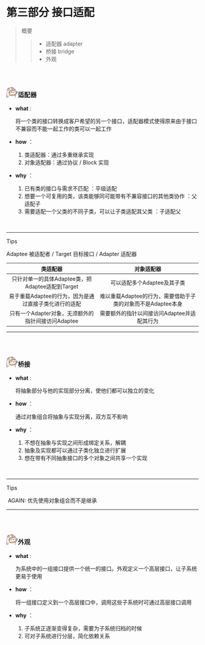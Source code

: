 <h1>第三部分  接口适配</h1>

> 概要
>
> > - 适配器 adapter
> > - 桥接 bridge
> > - 外观

<br>

<br>

<img src="https://github.com/zhuxinyu/blog/blob/master/logo.jpg" width = "30" height = "30" div align=left /><h3>适配器</h3>

- **what** : 

  将一个类的接口转换成客户希望的另一个接口，适配器模式使得原来由于接口不兼容而不能一起工作的类可以一起工作

- **how** ：

   	1. 类适配器：通过多重继承实现
   	2. 对象适配器：通过协议 / Block 实现

- **why** ：

   	1. 已有类的接口与需求不匹配 ：平级适配
   	2. 想要一个可复用的类，该类能够同可能带有不兼容接口的其他类协作 ：父适配子
   	3. 需要适配一个父类的不同子类，可以让子类适配其父类 ：子适配父

<br>

---

Tips

Adaptee 被适配者 / Target 目标接口 / Adapter 适配器

|                       类适配器                        |                          对象适配器                          |
| :---------------------------------------------------: | :----------------------------------------------------------: |
|   只针对单一的具体Adaptee类，把Adaptee适配到Target    |                 可以适配多个Adaptee及其子类                  |
| 易于重载Adaptee的行为，因为是通过直接子类化进行的适配 | 难以重载Adaptee的行为，需要借助于子类的对象而不是Adaptee本身 |
|  只有一个Adapter对象，无须额外的指针间接访问Adaptee   |         需要额外的指针以间接访问Adaptee并适配其行为          |

---

<br>

<br>

<img src="https://github.com/zhuxinyu/blog/blob/master/logo.jpg" width = "30" height = "30" div align=left /><h3>桥接</h3>

- **what** : 

  将抽象部分与他的实现部分分离，使他们都可以独立的变化

- **how** ：

  通过对象组合将抽象与实现分离，双方互不影响

- **why** ：

  1. 不想在抽象与实现之间形成绑定关系，解耦
  2. 抽象及实现都可以通过子类化独立进行扩展
  3. 想在带有不同抽象接口的多个对象之间共享一个实现

<br>

---

Tips

​	AGAIN: 优先使用对象组合而不是继承

---

<br>

<br>

<img src="https://github.com/zhuxinyu/blog/blob/master/logo.jpg" width = "30" height = "30" div align=left /><h3>外观</h3>

- **what** : 

  为系统中的一组接口提供一个统一的接口。外观定义一个高层接口，让子系统更易于使用

- **how** ：

  将一组接口定义到一个高层接口中，调用这些子系统时可通过高层接口调用

- **why** ：

  1. 子系统正逐渐变得复杂，需要为子系统归档的时候
  2. 可对子系统进行分层，简化依赖关系